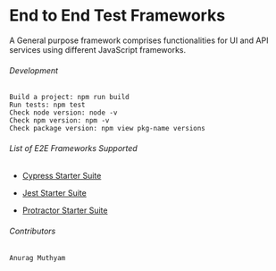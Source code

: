 # End to End Test Frameworks

A General purpose framework comprises functionalities for UI and API services using different JavaScript frameworks.

###### Development
```properties
Build a project: npm run build
Run tests: npm test
Check node version: node -v
Check npm version: npm -v
Check package version: npm view pkg-name versions
```

###### List of E2E Frameworks Supported
- [Cypress Starter Suite](https://github.com/aryaghan-mutum/e2e-test-frameworks/tree/master/cypress-starter-suite)

- [Jest Starter Suite](https://github.com/aryaghan-mutum/e2e-test-frameworks/tree/master/jest-starter-suite)

- [Protractor Starter Suite](https://github.com/aryaghan-mutum/e2e-test-frameworks/tree/master/protractor-starter-suite)

###### Contributors
```properties
Anurag Muthyam
```